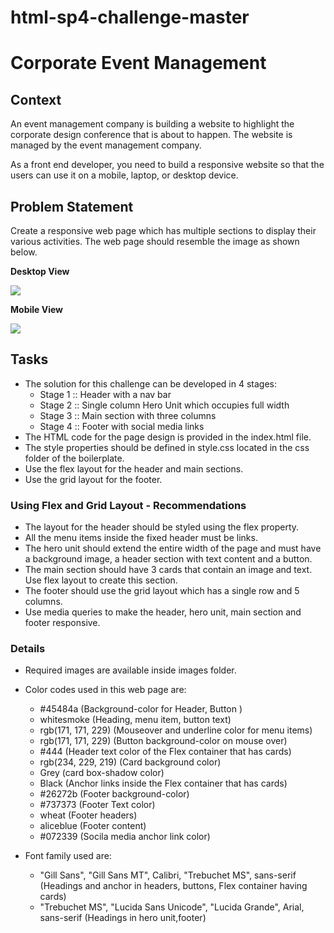 # html-sp4-challenge-master
# Corporate Event Management

## Context

An event management company is building a website to highlight the corporate design conference that is about to happen. The website is managed by the event management company.

As a front end developer, you need to build a responsive website so that the users can use it on a mobile, laptop, or desktop device.​

## Problem Statement

Create a responsive web page which has multiple sections to display their various activities. The web page should resemble the image as shown below.

**Desktop View**

![](./Design-Conference.png)

**Mobile View**

![](./Design-Conference-Mobile.png)

## Tasks
- The solution for this challenge can be developed in 4 stages:​
    - Stage 1 :: Header with a nav bar​
    - Stage 2 :: Single column Hero Unit which occupies full width ​
    - Stage 3 :: Main section with three columns​
    - Stage 4 :: Footer with social media links​
- The HTML code for the page design is provided in the index.html file.​
- The style properties should be defined in style.css located in the css folder of the boilerplate.​
- Use the flex layout for the header and main sections.​
- Use the grid layout for the footer.

### Using Flex and Grid Layout - Recommendations

- The layout for the header should be styled using the flex property.​
- All the menu items inside the fixed header must be links.​
- The hero unit should extend the entire width of the page and must have a background image, a header section with text content and a button.​
- The main section should have 3 cards that contain an image and text. Use flex layout to create this section.​
- The footer should use the grid layout which has a single row and 5 columns.​
- Use media queries to make the header, hero unit, main section and footer responsive.​

### Details

- Required images are available inside images folder.
- Color codes used in this web page are:
    - #45484a (Background-color for Header, Button )
    - whitesmoke (Heading, menu item, button text)
    - rgb(171, 171, 229) (Mouseover and underline color for menu items)
    - rgb(171, 171, 229) (Button background-color on mouse over)
    - #444 (Header text color of the Flex container that has cards)
    - rgb(234, 229, 219) (Card background color)
    - Grey (card box-shadow color)
    - Black (Anchor links inside the Flex container that has cards)
    - #26272b (Footer background-color)
    - #737373 (Footer Text color)
    - wheat (Footer headers)
    - aliceblue (Footer content)
    - #072339 (Socila media anchor link color)


- Font family used are:
    - "Gill Sans", "Gill Sans MT", Calibri, "Trebuchet MS", sans-serif (Headings and anchor in headers, buttons, Flex container having cards)
    - "Trebuchet MS", "Lucida Sans Unicode", "Lucida Grande", Arial, sans-serif (Headings in hero unit,footer)


